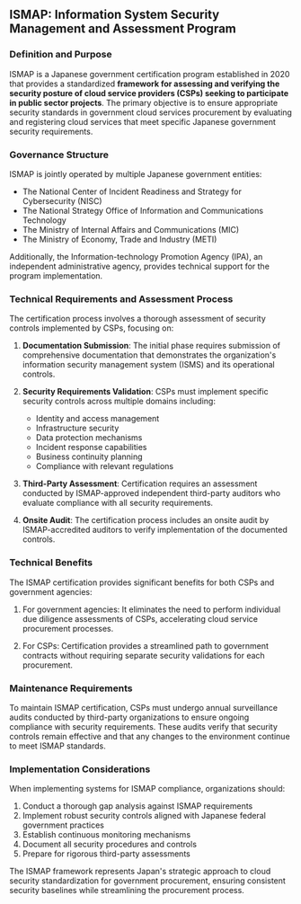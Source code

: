 
## ISMAP: Information System Security Management and Assessment Program

### Definition and Purpose

ISMAP is a Japanese government certification program established in 2020 that provides a standardized **framework for assessing and verifying the security posture of cloud service providers (CSPs) seeking to participate in public sector projects**. The primary objective is to ensure appropriate security standards in government cloud services procurement by evaluating and registering cloud services that meet specific Japanese government security requirements.

### Governance Structure

ISMAP is jointly operated by multiple Japanese government entities:

- The National Center of Incident Readiness and Strategy for Cybersecurity (NISC)
- The National Strategy Office of Information and Communications Technology
- The Ministry of Internal Affairs and Communications (MIC)
- The Ministry of Economy, Trade and Industry (METI)

Additionally, the Information-technology Promotion Agency (IPA), an independent administrative agency, provides technical support for the program implementation.

### Technical Requirements and Assessment Process

The certification process involves a thorough assessment of security controls implemented by CSPs, focusing on:

1. **Documentation Submission**: The initial phase requires submission of comprehensive documentation that demonstrates the organization's information security management system (ISMS) and its operational controls.
    
2. **Security Requirements Validation**: CSPs must implement specific security controls across multiple domains including:
    
    - Identity and access management
    - Infrastructure security
    - Data protection mechanisms
    - Incident response capabilities
    - Business continuity planning
    - Compliance with relevant regulations
3. **Third-Party Assessment**: Certification requires an assessment conducted by ISMAP-approved independent third-party auditors who evaluate compliance with all security requirements.
    
4. **Onsite Audit**: The certification process includes an onsite audit by ISMAP-accredited auditors to verify implementation of the documented controls.
    

### Technical Benefits

The ISMAP certification provides significant benefits for both CSPs and government agencies:

1. For government agencies: It eliminates the need to perform individual due diligence assessments of CSPs, accelerating cloud service procurement processes.
    
2. For CSPs: Certification provides a streamlined path to government contracts without requiring separate security validations for each procurement.
    

### Maintenance Requirements

To maintain ISMAP certification, CSPs must undergo annual surveillance audits conducted by third-party organizations to ensure ongoing compliance with security requirements. These audits verify that security controls remain effective and that any changes to the environment continue to meet ISMAP standards.

### Implementation Considerations

When implementing systems for ISMAP compliance, organizations should:

1. Conduct a thorough gap analysis against ISMAP requirements
2. Implement robust security controls aligned with Japanese federal government practices
3. Establish continuous monitoring mechanisms
4. Document all security procedures and controls
5. Prepare for rigorous third-party assessments

The ISMAP framework represents Japan's strategic approach to cloud security standardization for government procurement, ensuring consistent security baselines while streamlining the procurement process.